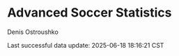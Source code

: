 # Advanced Soccer Statistics
Denis Ostroushko

<!-- gfm -->

Last successful data update: 2025-06-18 18:16:21 CST
